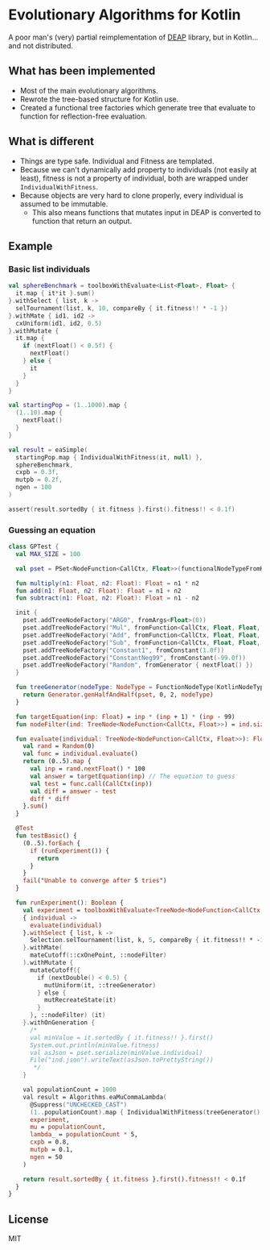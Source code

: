 Evolutionary Algorithms for Kotlin
==================================

A poor man's (very) partial reimplementation of [DEAP](https://deap.readthedocs.io/en/master/) library, but in Kotlin... 
and not distributed.

What has been implemented
-------------------------

- Most of the main evolutionary algorithms.
- Rewrote the tree-based structure for Kotlin use.
- Created a functional tree factories which generate tree that evaluate to function for reflection-free evaluation.

What is different
-----------------

- Things are type safe. Individual and Fitness are templated.
- Because we can't dynamically add property to individuals (not easily at least), fitness is not a property of 
  individual, both are wrapped under `IndividualWithFitness`.
- Because objects are very hard to clone properly, every individual
  is assumed to be immutable.
  - This also means functions that mutates input in DEAP is converted
    to function that return an output.
    
Example
-------

### Basic list individuals
```kotlin
val sphereBenchmark = toolboxWithEvaluate<List<Float>, Float> {
  it.map { it*it }.sum()
}.withSelect { list, k ->
  selTournament(list, k, 10, compareBy { it.fitness!! * -1 })
}.withMate { id1, id2 ->
  cxUniform(id1, id2, 0.5)
}.withMutate {
  it.map {
    if (nextFloat() < 0.5f) {
      nextFloat()
    } else {
      it
    }
  }
}

val startingPop = (1..1000).map {
  (1..10).map {
    nextFloat()
  }
}

val result = eaSimple(
  startingPop.map { IndividualWithFitness(it, null) },
  sphereBenchmark,
  cxpb = 0.3f,
  mutpb = 0.2f,
  ngen = 100
)

assert(result.sortedBy { it.fitness }.first().fitness!! < 0.1f)
```

### Guessing an equation
```kotlin
class GPTest {
  val MAX_SIZE = 100

  val pset = PSet<NodeFunction<CallCtx, Float>>(functionalNodeTypeFromKType(typeOf<Float>()))

  fun multiply(n1: Float, n2: Float): Float = n1 * n2
  fun add(n1: Float, n2: Float): Float = n1 + n2
  fun subtract(n1: Float, n2: Float): Float = n1 - n2

  init {
    pset.addTreeNodeFactory("ARG0", fromArgs<Float>(0))
    pset.addTreeNodeFactory("Mul", fromFunction<CallCtx, Float, Float, Float>(::multiply))
    pset.addTreeNodeFactory("Add", fromFunction<CallCtx, Float, Float, Float>(::add))
    pset.addTreeNodeFactory("Sub", fromFunction<CallCtx, Float, Float, Float>(::subtract))
    pset.addTreeNodeFactory("Constant1", fromConstant(1.0f))
    pset.addTreeNodeFactory("ConstantNeg99", fromConstant(-99.0f))
    pset.addTreeNodeFactory("Random", fromGenerator { nextFloat() })
  }

  fun treeGenerator(nodeType: NodeType = FunctionNodeType(KotlinNodeType(typeOf<Float>()))): TreeNode<*> {
    return Generator.genHalfAndHalf(pset, 0, 2, nodeType)
  }

  fun targetEquation(inp: Float) = inp * (inp + 1) * (inp - 99)
  fun nodeFilter(ind: TreeNode<NodeFunction<CallCtx, Float>>) = ind.size < MAX_SIZE

  fun evaluate(individual: TreeNode<NodeFunction<CallCtx, Float>>): Float {
    val rand = Random(0)
    val func = individual.evaluate()
    return (0..5).map {
      val inp = rand.nextFloat() * 100
      val answer = targetEquation(inp) // The equation to guess
      val test = func.call(CallCtx(inp))
      val diff = answer - test
      diff * diff
    }.sum()
  }

  @Test
  fun testBasic() {
    (0..5).forEach {
      if (runExperiment()) {
        return
      }
    }
    fail("Unable to converge after 5 tries")
  }

  fun runExperiment(): Boolean {
    val experiment = toolboxWithEvaluate<TreeNode<NodeFunction<CallCtx, Float>>, Float>
    { individual ->
      evaluate(individual)
    }.withSelect { list, k ->
      Selection.selTournament(list, k, 5, compareBy { it.fitness!! * -1 })
    }.withMate(
      mateCutoff(::cxOnePoint, ::nodeFilter)
    ).withMutate {
      mutateCutoff({
        if (nextDouble() < 0.5) {
          mutUniform(it, ::treeGenerator)
        } else {
          mutRecreateState(it)
        }
      }, ::nodeFilter) (it)
    }.withOnGeneration {
      /*
      val minValue = it.sortedBy { it.fitness!! }.first()
      System.out.println(minValue.fitness)
      val asJson = pset.serialize(minValue.individual)
      File("ind.json").writeText(asJson.toPrettyString())
       */
    }

    val populationCount = 1000
    val result = Algorithms.eaMuCommaLambda(
      @Suppress("UNCHECKED_CAST")
      (1..populationCount).map { IndividualWithFitness(treeGenerator() as TreeNode<NodeFunction<CallCtx, Float>>, null) },
      experiment,
      mu = populationCount,
      lambda_ = populationCount * 5,
      cxpb = 0.8,
      mutpb = 0.1,
      ngen = 50
    )

    return result.sortedBy { it.fitness }.first().fitness!! < 0.1f
  }
}
```

License
-------

MIT